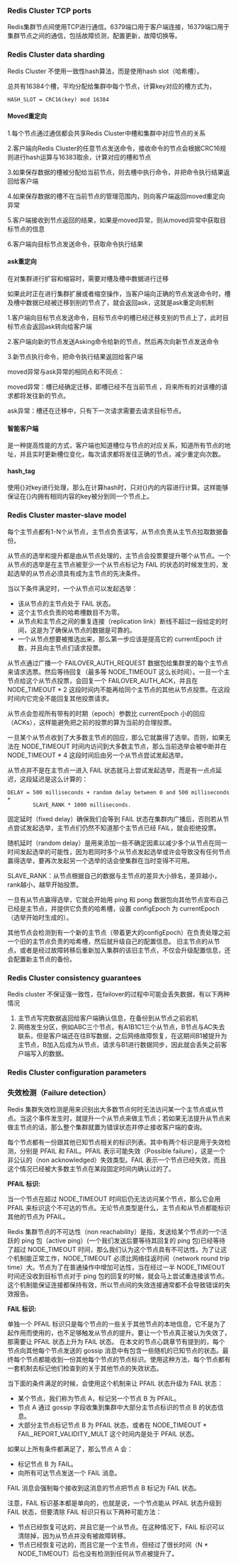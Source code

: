 ### Redis Cluster TCP ports

Redis集群节点间使用TCP进行通信。6379端口用于客户端连接，16379端口用于集群节点之间的通信，包括故障侦测，配置更新，故障切换等。



### Redis Cluster data sharding

Redis Cluster 不使用一致性hash算法，而是使用hash slot（哈希槽）。

总共有16384个槽，平均分配给集群中每个节点，计算key对应的槽方式为，

```
HASH_SLOT = CRC16(key) mod 16384
```

#### Moved重定向

1.每个节点通过通信都会共享Redis Cluster中槽和集群中对应节点的关系 

2.客户端向Redis Cluster的任意节点发送命令，接收命令的节点会根据CRC16规则进行hash运算与16383取余，计算对应的槽和节点 

3.如果保存数据的槽被分配给当前节点，则去槽中执行命令，并把命令执行结果返回给客户端 

4.如果保存数据的槽不在当前节点的管理范围内，则向客户端返回moved重定向异常 

5.客户端接收到节点返回的结果，如果是moved异常，则从moved异常中获取目标节点的信息 

6.客户端向目标节点发送命令，获取命令执行结果

#### ask重定向

在对集群进行扩容和缩容时，需要对槽及槽中数据进行迁移

如果此时正在进行集群扩展或者缩空操作，当客户端向正确的节点发送命令时，槽及槽中数据已经被迁移到别的节点了，就会返回ask，这就是ask重定向机制

1.客户端向目标节点发送命令，目标节点中的槽已经迁移支别的节点上了，此时目标节点会返回ask转向给客户端 

2.客户端向新的节点发送Asking命令给新的节点，然后再次向新节点发送命令 

3.新节点执行命令，把命令执行结果返回给客户端

moved异常与ask异常的相同点和不同点：

moved异常：槽已经确定迁移，即槽已经不在当前节点 ，将来所有的对该槽的请求都将发往新的节点。

ask异常：槽还在迁移中，只有下一次请求需要去请求目标节点。

#### 智能客户端

是一种提高性能的方式，客户端也知道槽位与节点的对应关系，知道所有节点的地址，并且实时更新槽位变化，每次请求都将发往正确的节点，减少重定向次数。

#### hash_tag

使用{}对key进行处理，那么在计算hash时，只对{}内的内容进行计算。这样能够保证在{}内拥有相同内容的key被分到同一个节点上。

### Redis Cluster master-slave model

每个主节点都有1-N个从节点，主节点负责读写，从节点负责从主节点拉取数据备份。

从节点的选举和提升都是由从节点处理的，主节点会投票要提升哪个从节点。一个从节点的选举是在主节点被至少一个从节点标记为 FAIL 的状态的时候发生的，发起选举的从节点必须具有成为主节点的先决条件。

当以下条件满足时，一个从节点可以发起选举：

- 该从节点的主节点处于 FAIL 状态。
- 这个主节点负责的哈希槽数目不为零。
- 从节点和主节点之间的重复连接（replication link）断线不超过一段给定的时间，这是为了确保从节点的数据是可靠的。
- 一个从节点想要被推选出来，那么第一步应该是提高它的 currentEpoch 计数，并且向主节点们请求投票。

从节点通过广播一个 FAILOVER_AUTH_REQUEST 数据包给集群里的每个主节点来请求选票。然后等待回复（最多等 NODE_TIMEOUT 这么长时间）。一旦一个主节点给这个从节点投票，会回复一个 FAILOVER_AUTH_ACK，并且在 NODE_TIMEOUT * 2 这段时间内不能再给同个主节点的其他从节点投票。在这段时间内它完全不能回复其他投票请求。

从节点会忽视所有带有的时期（epoch）参数比 currentEpoch 小的回应（ACKs），这样能避免把之前的投票的算为当前的合理投票。

一旦某个从节点收到了大多数主节点的回应，那么它就赢得了选举。否则，如果无法在 NODE_TIMEOUT 时间内访问到大多数主节点，那么当前选举会被中断并在 NODE_TIMEOUT * 4 这段时间后由另一个从节点尝试发起选举。



从节点并不是在主节点一进入 FAIL 状态就马上尝试发起选举，而是有一点点延迟，这段延迟是这么计算的：

```
DELAY = 500 milliseconds + random delay between 0 and 500 milliseconds +
        SLAVE_RANK * 1000 milliseconds.
```

固定延时（fixed delay）确保我们会等到 FAIL 状态在集群内广播后，否则若从节点尝试发起选举，主节点们仍然不知道那个主节点已经 FAIL，就会拒绝投票。

随机延时（random delay）是用来添加一些不确定因素以减少多个从节点在同一时间发起选举的可能性，因为若同时多个从节点发起选举或许会导致没有任何节点赢得选举，要再次发起另一个选举的话会使集群在当时变得不可用。

SLAVE_RANK：从节点根据自己的数据与主节点的差异大小排名，差异越小，rank越小，越早开始投票。

一旦有从节点赢得选举，它就会开始用 ping 和 pong 数据包向其他节点宣布自己已经是主节点，并提供它负责的哈希槽，设置 configEpoch 为 currentEpoch（选举开始时生成的）。

其他节点会检测到有一个新的主节点（带着更大的configEpoch）在负责处理之前一个旧的主节点负责的哈希槽，然后就升级自己的配置信息。 旧主节点的从节点，或者是经过故障转移后重新加入集群的该旧主节点，不仅会升级配置信息，还会配置新主节点的备份。



### Redis Cluster consistency guarantees

Redis cluster 不保证强一致性，在failover的过程中可能会丢失数据，有以下两种情况

1. 主节点写完数据返回给客户端确认信息，在备份到从节点之前宕机
2. 网络发生分区，例如ABC三个节点，有A1B1C1三个从节点，B节点与AC失去联系，但是客户端还在往B写数据，之后网络故障恢复，在这期间B1被提升为主节点，B加入后成为从节点，请求与B1进行数据同步，因此就会丢失之前客户端写入的数据。

### Redis Cluster configuration parameters

### 失效检测（Failure detection）

Redis 集群失效检测是用来识别出大多数节点何时无法访问某一个主节点或从节点。当这个事件发生时，就提升一个从节点来做主节点；若如果无法提升从节点来做主节点的话，那么整个集群就置为错误状态并停止接收客户端的查询。

每个节点都有一份跟其他已知节点相关的标识列表。其中有两个标识是用于失效检测，分别是 PFAIL 和 FAIL。PFAIL 表示可能失效（Possible failure），这是一个非公认的（non acknowledged）失效类型。FAIL 表示一个节点已经失效，而且这个情况已经被大多数主节点在某段固定时间内确认过的了。

**PFAIL 标识:**

当一个节点在超过 NODE_TIMEOUT 时间后仍无法访问某个节点，那么它会用 PFAIL 来标识这个不可达的节点。无论节点类型是什么，主节点和从节点都能标识其他的节点为 PFAIL。

Redis 集群节点的不可达性（non reachability）是指，发送给某个节点的一个活跃的 ping 包（active ping）(一个我们发送后要等待其回复的 ping 包)已经等待了超过 NODE_TIMEOUT 时间，那么我们认为这个节点具有不可达性。为了让这个机制能正常工作，NODE_TIMEOUT 必须比网络往返时间（network round trip time）大。节点为了在普通操作中增加可达性，当在经过一半 NODE_TIMEOUT 时间还没收到目标节点对于 ping 包的回复的时候，就会马上尝试重连接该节点。这个机制能保证连接都保持有效，所以节点间的失效连接通常都不会导致错误的失效报告。

**FAIL 标识:**

单独一个 PFAIL 标识只是每个节点的一些关于其他节点的本地信息，它不是为了起作用而使用的，也不足够触发从节点的提升。要让一个节点真正被认为失效了，那需要让 PFAIL 状态上升为 FAIL 状态。 在本文的节点心跳章节有提到的，每个节点向其他每个节点发送的 gossip 消息中有包含一些随机的已知节点的状态。最终每个节点都能收到一份其他每个节点的节点标识。使用这种方法，每个节点都有一套机制去标记他们检查到的关于其他节点的失效状态。

当下面的条件满足的时候，会使用这个机制来让 PFAIL 状态升级为 FAIL 状态：

- 某个节点，我们称为节点 A，标记另一个节点 B 为 PFAIL。
- 节点 A 通过 gossip 字段收集到集群中大部分主节点标识的节点 B 的状态信息。
- 大部分主节点标记节点 B 为 PFAIL 状态，或者在 NODE_TIMEOUT * FAIL_REPORT_VALIDITY_MULT 这个时间内是处于 PFAIL 状态。

如果以上所有条件都满足了，那么节点 A 会：

- 标记节点 B 为 FAIL。
- 向所有可达节点发送一个 FAIL 消息。

FAIL 消息会强制每个接收到这消息的节点把节点 B 标记为 FAIL 状态。

注意，FAIL 标识基本都是单向的，也就是说，一个节点能从 PFAIL 状态升级到 FAIL 状态，但要清除 FAIL 标识只有以下两种可能方法：

- 节点已经恢复可达的，并且它是一个从节点。在这种情况下，FAIL 标识可以清除掉，因为从节点并没有被故障转移。
- 节点已经恢复可达的，而且它是一个主节点，但经过了很长时间（N * NODE_TIMEOUT）后也没有检测到任何从节点被提升了。

